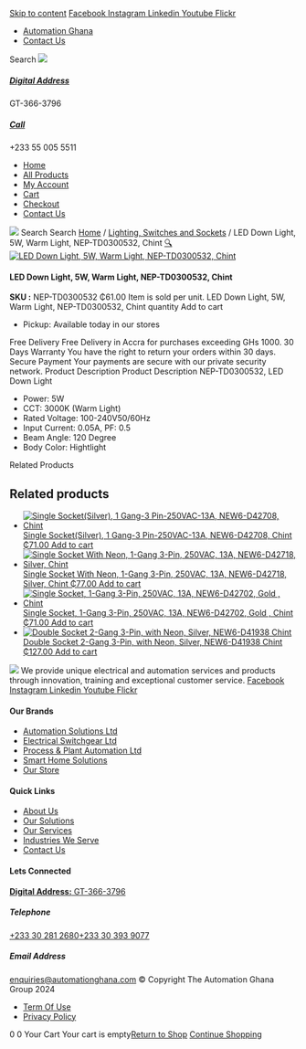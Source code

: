 [Skip to content](https://store.automationghana.com/product/led-down-light-nep-td0300532-chint/#content)
[ Facebook ](https://www.facebook.com/automationgh/) [ Instagram ](https://www.instagram.com/automationgh/) [ Linkedin ](https://www.linkedin.com/company/the-automation-ghana-limited/) [ Youtube ](https://www.youtube.com/channel/UCurrRDUSm5oIW39VXjn1u0w) [ Flickr ](https://www.flickr.com/photos/181794037@N07/)
  * [ Automation Ghana ](https://automationghana.com)
  * [ Contact Us ](https://store.automationghana.com/contact/)


Search
[ ![](https://store.automationghana.com/wp-content/uploads/2024/04/Website-TAGG-Logo-BLUE.png) ](https://store.automationghana.com/)
[ ](https://maps.app.goo.gl/m4xeaagWCNbLk4jM6)
#####  [ Digital Address ](https://maps.app.goo.gl/m4xeaagWCNbLk4jM6)
GT-366-3796 
[ ](tel:+233550055511)
#####  [ Call ](tel:+233550055511)
+233 55 005 5511 
  * [Home](https://store.automationghana.com/)
  * [All Products](https://store.automationghana.com/shop/)
  * [My Account](https://store.automationghana.com/my-account/)
  * [Cart](https://store.automationghana.com/cart/)
  * [Checkout](https://store.automationghana.com/checkout/)
  * [Contact Us](https://store.automationghana.com/contact/)


[![](https://store.automationghana.com/wp-content/uploads/2024/04/AutomationGhana_logo_white.png)](https://store.automationghana.com)
Search
Search
[Home](https://store.automationghana.com) / [Lighting, Switches and Sockets](https://store.automationghana.com/product-category/lighting-switches-and-sockets/) / LED Down Light, 5W, Warm Light, NEP-TD0300532, Chint
[🔍](https://store.automationghana.com/product/led-down-light-nep-td0300532-chint/)
[![LED Down Light, 5W, Warm Light, NEP-TD0300532, Chint](https://store.automationghana.com/wp-content/uploads/2019/11/Downlight-3.jpg)](https://store.automationghana.com/wp-content/uploads/2019/11/Downlight-3.jpg)
####  LED Down Light, 5W, Warm Light, NEP-TD0300532, Chint 
**SKU :** NEP-TD0300532 
₵61.00
Item is sold per unit.
LED Down Light, 5W, Warm Light, NEP-TD0300532, Chint quantity
Add to cart
  * Pickup: Available today in our stores


Free Delivery 
Free Delivery in Accra for purchases exceeding GHs 1000. 
30 Days Warranty 
You have the right to return your orders within 30 days. 
Secure Payment 
Your payments are secure with our private security network. 
Product Description
Product Description
NEP-TD0300532, LED Down Light 
  * Power: 5W
  * CCT: 3000K (Warm Light)
  * Rated Voltage: 100-240V50/60Hz
  * Input Current: 0.05A, PF: 0.5
  * Beam Angle: 120 Degree
  * Body Color: Hightlight


Related Products 
## Related products
  * [![Single Socket\(Silver\), 1 Gang-3 Pin-250VAC-13A, NEW6-D42708, Chint](https://store.automationghana.com/wp-content/uploads/2020/04/1-gang-silver-socket-300x300.jpg)Single Socket(Silver), 1 Gang-3 Pin-250VAC-13A, NEW6-D42708, Chint ₵71.00 ](https://store.automationghana.com/product/single-socket-new6-d42708-chint/)
[Add to cart](https://store.automationghana.com/product/led-down-light-nep-td0300532-chint/?add-to-cart=1528)
  * [![Single Socket With Neon, 1-Gang 3-Pin, 250VAC, 13A, NEW6-D42718, Silver, Chint](https://store.automationghana.com/wp-content/uploads/2020/04/1-gang-silver-socket-300x300.jpg)Single Socket With Neon, 1-Gang 3-Pin, 250VAC, 13A, NEW6-D42718, Silver, Chint ₵77.00 ](https://store.automationghana.com/product/single-socket-new6-d42718-chint/)
[Add to cart](https://store.automationghana.com/product/led-down-light-nep-td0300532-chint/?add-to-cart=1530)
  * [![Single Socket, 1-Gang 3-Pin, 250VAC, 13A, NEW6-D42702, Gold , Chint](https://store.automationghana.com/wp-content/uploads/2020/04/ONLINE-STORE-SOCKET-4-300x300.jpg)Single Socket, 1-Gang 3-Pin, 250VAC, 13A, NEW6-D42702, Gold , Chint ₵71.00 ](https://store.automationghana.com/product/singl-socket-new6-d42702-chint/)
[Add to cart](https://store.automationghana.com/product/led-down-light-nep-td0300532-chint/?add-to-cart=1526)
  * [![Double Socket 2-Gang 3-Pin, with Neon, Silver, NEW6-D41938 Chint](https://store.automationghana.com/wp-content/uploads/2020/04/2-gang-silver-300x300.jpg)Double Socket 2-Gang 3-Pin, with Neon, Silver, NEW6-D41938 Chint ₵127.00 ](https://store.automationghana.com/product/double-socket-with-neon-new6-d41938-chint/)
[Add to cart](https://store.automationghana.com/product/led-down-light-nep-td0300532-chint/?add-to-cart=1507)


![](https://store.automationghana.com/wp-content/uploads/2024/04/AutomationGhana_logo_white.png)
We provide unique electrical and automation services and products through innovation, training and exceptional customer service.
[ Facebook ](https://www.facebook.com/automationgh/) [ Instagram ](https://www.instagram.com/automationgh/) [ Linkedin ](https://www.linkedin.com/company/the-automation-ghana-limited/) [ Youtube ](https://www.youtube.com/channel/UCurrRDUSm5oIW39VXjn1u0w) [ Flickr ](https://www.flickr.com/photos/181794037@N07/)
#### Our Brands
  * [ Automation Solutions Ltd ](https://store.automationghana.com/product/led-down-light-nep-td0300532-chint/)
  * [ Electrical Switchgear Ltd ](https://store.automationghana.com/product/led-down-light-nep-td0300532-chint/)
  * [ Process & Plant Automation Ltd ](https://store.automationghana.com/product/led-down-light-nep-td0300532-chint/)
  * [ Smart Home Solutions ](https://store.automationghana.com/product/led-down-light-nep-td0300532-chint/)
  * [ Our Store ](https://store.automationghana.com/product/led-down-light-nep-td0300532-chint/)


#### Quick Links
  * [ About Us ](https://store.automationghana.com/product/led-down-light-nep-td0300532-chint/)
  * [ Our Solutions ](https://store.automationghana.com/product/led-down-light-nep-td0300532-chint/)
  * [ Our Services ](https://store.automationghana.com/product/led-down-light-nep-td0300532-chint/)
  * [ Industries We Serve ](https://store.automationghana.com/product/led-down-light-nep-td0300532-chint/)
  * [ Contact Us ](https://store.automationghana.com/product/led-down-light-nep-td0300532-chint/)


#### Lets Connected
[**Digital Address:** GT-366-3796](https://maps.app.goo.gl/m4xeaagWCNbLk4jM6)
#####  Telephone 
[ +233 30 281 2680](tel:+233302812680)[+233 30 393 9077](https://store.automationghana.com/product/led-down-light-nep-td0300532-chint/+233303939077)
#####  Email Address 
enquiries@automationghana.com 
© Copyright The Automation Ghana Group 2024
  * [ Term Of Use ](https://store.automationghana.com/product/led-down-light-nep-td0300532-chint/)
  * [ Privacy Policy ](https://store.automationghana.com/product/led-down-light-nep-td0300532-chint/)


0
0
Your Cart
Your cart is empty[Return to Shop](https://store.automationghana.com/shop/)
[Continue Shopping](https://store.automationghana.com/product/led-down-light-nep-td0300532-chint/)
